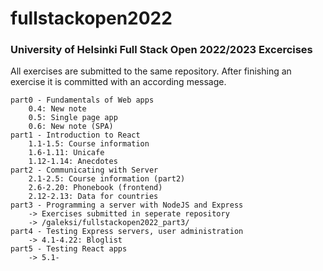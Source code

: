 # fullstackopen2022

### University of Helsinki Full Stack Open 2022/2023 Excercises

All exercises are submitted to the same repository. After finishing an exercise it is committed with an according message.

    part0 - Fundamentals of Web apps
        0.4: New note
        0.5: Single page app    
        0.6: New note (SPA)
    part1 - Introduction to React
        1.1-1.5: Course information
        1.6-1.11: Unicafe
        1.12-1.14: Anecdotes
    part2 - Communicating with Server
        2.1-2.5: Course information (part2)
        2.6-2.20: Phonebook (frontend)
        2.12-2.13: Data for countries
    part3 - Programming a server with NodeJS and Express
        -> Exercises submitted in seperate repository
        -> /galeksi/fullstackopen2022_part3/
    part4 - Testing Express servers, user administration
        -> 4.1-4.22: Bloglist
    part5 - Testing React apps
        -> 5.1-       
  
